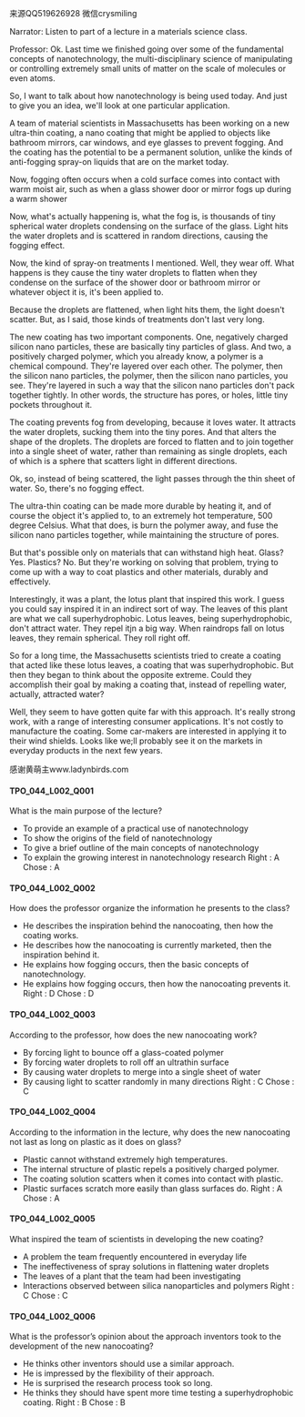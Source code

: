 来源QQ519626928 微信crysmiling

Narrator:
Listen to part of a lecture in a materials science class.

Professor:
Ok. Last time we finished going over some of the fundamental concepts of nanotechnology, the multi-disciplinary science of manipulating or controlling extremely small units of matter on the scale of molecules or even atoms.

So, I want to talk about how nanotechnology is being used today. And just to give you an idea, we'll look at one particular application.

A team of material scientists in Massachusetts has been working on a new ultra-thin coating, a nano coating that might be applied to objects like bathroom mirrors, car windows, and eye glasses to prevent fogging. And the coating has the potential to be a permanent solution, unlike the kinds of anti-fogging spray-on liquids that are on the market today.

Now, fogging often occurs when a cold surface comes into contact with warm moist air, such as when a glass shower door or mirror fogs up during a warm shower

Now, what's actually happening is, what the fog is, is thousands of tiny spherical water droplets condensing on the surface of the glass. Light hits the water droplets and is scattered in random directions, causing the fogging effect.

Now, the kind of spray-on treatments I mentioned. Well, they wear off. What happens is they cause the tiny water droplets to flatten when they condense on the surface of the shower door or bathroom mirror or whatever object it is, it's been applied to.

Because the droplets are flattened, when light hits them, the light doesn't scatter. But, as I said, those kinds of treatments don't last very long. 

The new coating has two important components. One, negatively charged silicon nano particles, these are basically tiny particles of glass. And two, a positively charged polymer, which you already know, a polymer is a chemical compound. They're layered over each other. The polymer, then the silicon nano particles, the polymer, then the silicon nano particles, you see. They're layered in such a way that the silicon nano particles don't pack together tightly. In other words, the structure has pores, or holes, little tiny pockets throughout it.

The coating prevents fog from developing, because it loves water. It attracts the water droplets, sucking them into the tiny pores. And that alters the shape of the droplets. The droplets are forced to flatten and to join together into a single sheet of water, rather than remaining as single droplets, each of which is a sphere that scatters light in different directions.

Ok, so, instead of being scattered, the light passes through the thin sheet of water. So, there's no fogging effect.

The ultra-thin coating can be made more durable by heating it, and of course the object it's applied to, to an extremely hot temperature, 500 degree Celsius. What that does, is burn the polymer away, and fuse the silicon nano particles together, while maintaining the structure of pores.

But that's possible only on materials that can withstand high heat. Glass? Yes. Plastics? No. But they're working on solving that problem, trying to come up with a way to coat plastics and other materials, durably and effectively.

Interestingly, it was a plant, the lotus plant that inspired this work. I guess you could say inspired it in an indirect sort of way. The leaves of this plant are what we call superhydrophobic. Lotus leaves, being superhydrophobic, don't attract water. They repel itjn a big way. When raindrops fall on lotus leaves, they remain spherical. They roll right off.

So for a long time, the Massachusetts scientists tried to create a coating that acted like these lotus leaves, a coating that was superhydrophobic. But then they began to think about the opposite extreme. Could they accomplish their goal by making a coating that, instead of repelling water, actually, attracted water?

Well, they seem to have gotten quite far with this approach. It's really strong work, with a range of interesting consumer applications. It's not costly to manufacture the coating. Some car-makers are interested in applying it to their wind shields. Looks like we;ll probably see it on the markets in everyday products in the next few years.

感谢黄萌主www.ladynbirds.com

#### TPO_044_L002_Q001
What is the main purpose of the lecture?
- To provide an example of a practical use of nanotechnology
- To show the origins of the field of nanotechnology
- To give a brief outline of the main concepts of nanotechnology
- To explain the growing interest in nanotechnology research
Right : A	Chose : A


#### TPO_044_L002_Q002
How does the professor organize the information he presents to the class?
- He describes the inspiration behind the nanocoating, then how the coating works.
- He describes how the nanocoating is currently marketed, then the inspiration behind it.
- He explains how fogging occurs, then the basic concepts of nanotechnology.
- He explains how fogging occurs, then how the nanocoating prevents it.
Right : D	Chose : D


#### TPO_044_L002_Q003
According to the professor, how does the new nanocoating work?
- By forcing light to bounce off a glass-coated polymer
- By forcing water droplets to roll off an ultrathin surface
- By causing water droplets to merge into a single sheet of water
- By causing light to scatter randomly in many directions
Right : C	Chose : C


#### TPO_044_L002_Q004
According to the information in the lecture, why does the new nanocoating not last as long on plastic as it does on glass?
- Plastic cannot withstand extremely high temperatures.
- The internal structure of plastic repels a positively charged polymer.
- The coating solution scatters when it comes into contact with plastic.
- Plastic surfaces scratch more easily than glass surfaces do.
Right : A	Chose : A


#### TPO_044_L002_Q005
What inspired the team of scientists in developing the new coating?
- A problem the team frequently encountered in everyday life
- The ineffectiveness of spray solutions in flattening water droplets
- The leaves of a plant that the team had been investigating
- Interactions observed between silica nanoparticles and polymers
Right : C	Chose : C


#### TPO_044_L002_Q006
What is the professor’s opinion about the approach inventors took to the development of the new nanocoating?
- He thinks other inventors should use a similar approach.
- He is impressed by the flexibility of their approach.
- He is surprised the research process took so long.
- He thinks they should have spent more time testing a superhydrophobic coating.
Right : B	Chose : B
